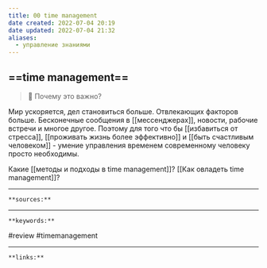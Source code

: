 ```yaml
---
title: 00 time management
date created: 2022-07-04 20:19
date updated: 2022-07-04 21:32
aliases:
  - управление знаниями
---
```


## ==time management==

> 👀 Почему это важно?

Мир ускоряется, дел становиться больше. Отвлекающих факторов больше. Бесконечные сообщения в [[мессенджерах]], новости, рабочие встречи и многое другое. Поэтому для того что бы [[избавиться от стресса]], [[проживать жизнь более эффективно]] и [[быть счастливым человеком]] - умение управления временем современному человеку просто необходимы.

Какие [[методы и подходы в time management]]? [[Как овладеть time management]]?

---

`**sources:**`

---

`**keywords:**`

#review
#timemanagement

---

`**links:**`
